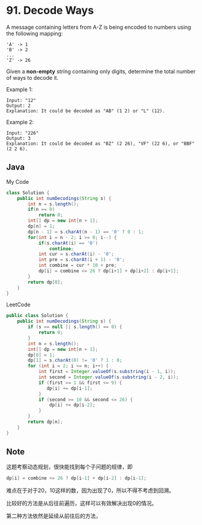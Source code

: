 # 91. Decode Ways

A message containing letters from A-Z is being encoded to numbers using the following mapping:

```
'A' -> 1
'B' -> 2
...
'Z' -> 26
```

Given a **non-empty** string containing only digits, determine the total number of ways to decode it.

Example 1:
```
Input: "12"
Output: 2
Explanation: It could be decoded as "AB" (1 2) or "L" (12).
```

Example 2:
```
Input: "226"
Output: 3
Explanation: It could be decoded as "BZ" (2 26), "VF" (22 6), or "BBF" (2 2 6).
```
## Java

My Code

``` java
class Solution {
    public int numDecodings(String s) {
        int n = s.length();
        if(n == 0)
            return 0;
        int[] dp = new int[n + 1];
        dp[n] = 1;
        dp[n - 1] = s.charAt(n - 1) == '0' ? 0 : 1;
        for(int i = n - 2; i >= 0; i--) {
            if(s.charAt(i) == '0')
                continue;
            int cur = s.charAt(i) - '0';
            int pre = s.charAt(i + 1) - '0';
            int combine = cur * 10 + pre;
            dp[i] = combine <= 26 ? dp[i+1] + dp[i+2] : dp[i+1];
        }
        return dp[0];
    }
}
```

LeetCode


```java
public class Solution {
    public int numDecodings(String s) {
        if (s == null || s.length() == 0) {
            return 0;
        }
        int n = s.length();
        int[] dp = new int[n + 1];
        dp[0] = 1;
        dp[1] = s.charAt(0) != '0' ? 1 : 0;
        for (int i = 2; i <= n; i++) {
            int first = Integer.valueOf(s.substring(i - 1, i));
            int second = Integer.valueOf(s.substring(i - 2, i));
            if (first >= 1 && first <= 9) {
               dp[i] += dp[i-1];  
            }
            if (second >= 10 && second <= 26) {
                dp[i] += dp[i-2];
            }
        }
        return dp[n];
    }
}
```

## Note

这题考察动态规划，很快能找到每个子问题的规律，即
```java
dp[i] = combine <= 26 ? dp[i-1] + dp[i-2] : dp[i-1];
```
难点在于对于20，10这样的数，因为出现了0，所以不得不考虑到回溯。

比较好的方法是从后往前遍历，这样可以有效解决出现0的情况。

第二种方法依然是延续从前往后的方法，


